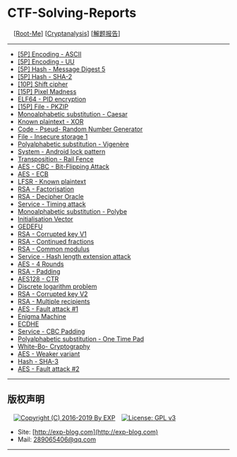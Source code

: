 # CTF-Solving-Reports
　[[Root-Me](https://www.root-me.org/)] [[Cryptanalysis](https://www.root-me.org/en/Challenges/Cryptanalysis/)] [[解题报告](http://exp-blog.com/2019/01/02/pid-2597/5/)]

------

- [\[5P\] Encoding - ASCII](https://github.com/lyy289065406/CTF-Solving-Reports/tree/master/rootme/Cryptanalysis/%5B01%5D%20%5B5P%5D%20Encoding%20-%20ASCII)
- [\[5P\] Encoding - UU](https://github.com/lyy289065406/CTF-Solving-Reports/tree/master/rootme/Cryptanalysis/%5B02%5D%20%5B5P%5D%20Encoding%20-%20UU)
- [\[5P\] Hash - Message Digest 5](https://github.com/lyy289065406/CTF-Solving-Reports/tree/master/rootme/Cryptanalysis/%5B03%5D%20%5B5P%5D%20Hash%20-%20Message%20Digest%205)
- [\[5P\] Hash - SHA-2](https://github.com/lyy289065406/CTF-Solving-Reports/tree/master/rootme/Cryptanalysis/%5B04%5D%20%5B5P%5D%20Hash%20-%20SHA-2)
- [\[10P\] Shift cipher](https://github.com/lyy289065406/CTF-Solving-Reports/tree/master/rootme/Cryptanalysis/%5B05%5D%20%5B10P%5D%20Shift%20cipher)
- [\[15P\] Pixel Madness](https://github.com/lyy289065406/CTF-Solving-Reports/tree/master/rootme/Cryptanalysis/%5B06%5D%20%5B15P%5D%20Pixel%20Madness)
- [ELF64 - PID encryption](#)
- [\[15P\] File - PKZIP](#)
- [Monoalphabetic substitution - Caesar](#)
- [Known plaintext - XOR](#)
- [Code - Pseud- Random Number Generator](#)
- [File - Insecure storage 1](#)
- [Polyalphabetic substitution - Vigenère](#)
- [System - Android lock pattern](#)
- [Transposition - Rail Fence](#)
- [AES - CBC - Bit-Flipping Attack](#)
- [AES - ECB](#)
- [LFSR - Known plaintext](#)
- [RSA - Factorisation](#)
- [RSA - Decipher Oracle](#)
- [Service - Timing attack](#)
- [Monoalphabetic substitution - Polybe](#)
- [Initialisation Vector](#)
- [GEDEFU](#)
- [RSA - Corrupted key V1](#)
- [RSA - Continued fractions](#)
- [RSA - Common modulus](#)
- [Service - Hash length extension attack](#)
- [AES - 4 Rounds](#)
- [RSA - Padding](#)
- [AES128 - CTR](#)
- [Discrete logarithm problem](#)
- [RSA - Corrupted key V2](#)
- [RSA - Multiple recipients](#)
- [AES - Fault attack #1](#)
- [Enigma Machine](#)
- [ECDHE](#)
- [Service - CBC Padding](#)
- [Polyalphabetic substitution - One Time Pad](#)
- [White-Bo- Cryptography](#)
- [AES - Weaker variant](#)
- [Hash - SHA-3](#)
- [AES - Fault attack #2](#)

------

## 版权声明

　[![Copyright (C) 2016-2019 By EXP](https://img.shields.io/badge/Copyright%20(C)-2016~2019%20By%20EXP-blue.svg)](http://exp-blog.com)　[![License: GPL v3](https://img.shields.io/badge/License-GPL%20v3-blue.svg)](https://www.gnu.org/licenses/gpl-3.0)
  

- Site: [http://exp-blog.com](http://exp-blog.com) 
- Mail: <a href="mailto:289065406@qq.com?subject=[EXP's Github]%20Your%20Question%20（请写下您的疑问）&amp;body=What%20can%20I%20help%20you?%20（需要我提供什么帮助吗？）">289065406@qq.com</a>


------
